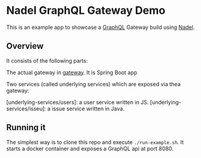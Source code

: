 # Nadel GraphQL Gateway Demo

This is an example app to showcase a [GraphQL](graphql.org) Gateway build using [Nadel](https://github.com/graphql-java/nadel).

## Overview
It consists of the following parts:

The actual gateway in [gateway](gateway). It is Spring Boot app

Two services (called underlying services) which are exposed via thea gateway:

[underlying-services/users]: a user service written in JS.
[underlying-services/isseu]: a issue service written in Java.


## Running it
The simplest way is to clone this repo and execute `./run-example.sh`. It starts a docker container and exposes a GraphQL api at port 8080.


